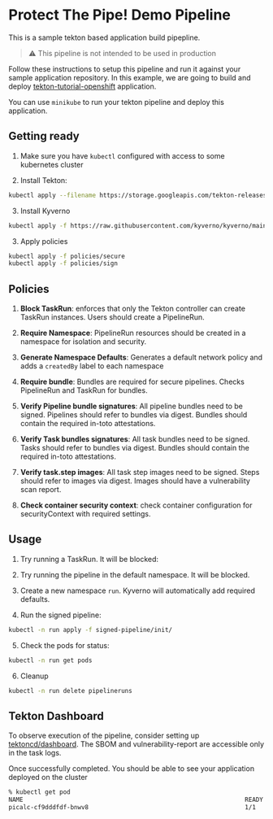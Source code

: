 # Protect The Pipe! Demo Pipeline

This is a sample tekton based application build pipepline. 

> :warning: This pipeline is not intended to be used in production

Follow these instructions to setup this pipeline and run it against your sample application repository.
In this example, we are going to build and deploy [tekton-tutorial-openshift](https://github.com/IBM/tekton-tutorial-openshift) application.

You can use `minikube` to run your tekton pipeline and deploy this application.

## Getting ready

1. Make sure you have `kubectl` configured with access to some kubernetes cluster

2. Install Tekton:

```sh
kubectl apply --filename https://storage.googleapis.com/tekton-releases/pipeline/latest/release.yaml
```

3. Install Kyverno

```sh
kubectl apply -f https://raw.githubusercontent.com/kyverno/kyverno/main/config/install.yaml
```

3. Apply policies

```sh
kubectl apply -f policies/secure
kubectl apply -f policies/sign
```

## Policies 

1. **Block TaskRun**: enforces that only the Tekton controller can create TaskRun instances. Users should create a PipelineRun.

2. **Require Namespace**: PipelineRun resources should be created in a namespace for isolation and security.

3. **Generate Namespace Defaults**: Generates a default network policy and adds a `createdBy` label to each namespace

4. **Require bundle**: Bundles are required for secure pipelines. Checks PipelineRun and TaskRun for bundles.

5. **Verify Pipeline bundle signatures**: All pipeline bundles need to be signed. Pipelines should refer to bundles via digest. Bundles should contain the required in-toto attestations.

6. **Verify Task bundles signatures**: All task bundles need to be signed. Tasks should refer to bundles via digest. Bundles should contain the required in-toto attestations.

7. **Verify task.step images**: All task step images need to be signed. Steps should refer to images via digest. Images should have a vulnerability scan report.

8. **Check container security context**: check container configuration for securityContext with required settings.

## Usage

1. Try running a TaskRun. It will be blocked:

2. Try running the pipeline in the default namespace. It will be blocked.

3. Create a new namespace `run`. Kyverno will automatically add required defaults.

4. Run the signed pipeline:

```sh
kubectl -n run apply -f signed-pipeline/init/
```

5. Check the pods for status:

```sh
kubectl -n run get pods
```

6. Cleanup

```sh
kubectl -n run delete pipelineruns
```


## Tekton Dashboard

To observe execution of the pipeline, consider setting up [tektoncd/dashboard](https://github.com/tektoncd/dashboard). 
The SBOM and vulnerability-report are accessible only in the task logs. 

Once successfully completed. You should be able to see your application deployed on the cluster

```bash
% kubectl get pod
NAME                                                             READY   STATUS      RESTARTS   AGE
picalc-cf9dddfdf-bnwv8                                           1/1     Running     0          59m
```